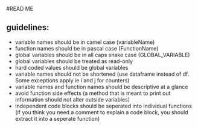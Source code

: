 #READ ME

## guidelines:
- variable names should be in camel case (variableName)
- function names should be in pascal case (FunctionName)
- global variables should be in all caps snake case (GLOBAL_VARIABLE)
- global variables should be treated as read-only
- hard coded values should be global variables
- variable names should not be shortened (use dataframe instead of df. Some exceptions apply ie i and j for counters)
- variable names and function names should be descriptive at a glance
- avoid function side effects (a method that is meant to print out information should not alter outside variables)
- independent code blocks should be seperated into individual functions (if you think you need a comment to explain a code block, you should extract it into a seperate function)

